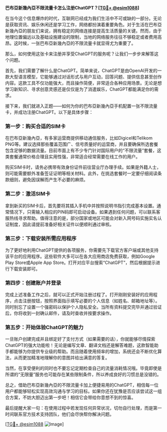 **巴布亞新幾內亞不限流量卡怎么注册ChatGPT？[[TG💪+ @esim1088](https://t.me/s/esim1088)]**

在当今这个信息爆炸的时代，互联网已经成为我们生活中不可或缺的一部分。无论是获取资讯、娱乐休闲还是学习工作，网络都扮演着重要角色。对于生活在巴布亞新幾內亞的朋友们来说，拥有稳定的网络连接是提高生活质量的关键。然而，由于地理位置偏远以及基础设施建设的限制，当地的网络服务往往不够稳定或者费用高昂。这时候，一张巴布亞新幾內亞的不限流量卡就显得尤为重要了。

那么，如何使用这张卡来注册并享受ChatGPT的服务呢？让我们一步步来解答这个问题。

首先，我们需要了解什么是ChatGPT。简单来说，ChatGPT是由OpenAI开发的一款大型语言模型，它能够通过对话形式与用户互动，回答问题、提供信息甚至创作内容。这款工具不仅功能强大，而且操作简便，非常适合各种应用场景。无论是想学习新知识、寻求创意灵感还是仅仅是为了消遣娱乐，ChatGPT都能满足你的需求。

接下来，我们就进入正题——如何为你的巴布亞新幾內亞手机配置一张不限流量卡，并成功注册ChatGPT。以下是具体步骤：

### 第一步：购买合适的SIM卡
在巴布亞新幾內亞，有多家运营商提供移动通信服务，比如Digicel和Telikom PNG等。建议选择那些覆盖范围广、信号质量好的运营商，并且要确保所选套餐包含足够的数据流量。目前市面上有不少专门针对国际用户的“不限流量”套餐，这类套餐通常价格合理且实用性强，非常适合经常需要在线工作的用户。

购买SIM卡时，请务必携带有效身份证件前往营业厅办理手续。如果是外籍人士，则可能需要额外准备签证证明等相关材料。此外，在挑选套餐时一定要仔细阅读条款细则，避免因误解而产生不必要的麻烦。

### 第二步：激活SIM卡
拿到新买的SIM卡后，首先要将其插入手机中并按照说明书指引完成基本设置。通常情况下，只需输入相应的PIN码即可启动设备。如果遇到任何问题，可以联系客服热线寻求帮助。值得注意的是，部分国家或地区可能会对新入网号码实施实名认证制度，因此请提前准备好相关证件以便顺利通过审核。

### 第三步：下载安装所需应用程序
为了更好地利用ChatGPT提供的各项服务，你需要先下载官方客户端或其他支持该平台的应用程序。这些软件大多可以在各大应用商店免费获取，例如Google Play Store或Apple App Store。打开对应平台搜索“ChatGPT”，然后根据提示进行下载安装即可。

### 第四步：创建账户并登录
完成上述准备工作之后，就可以正式开始注册过程了。打开刚刚安装好的应用程序，点击注册按钮，按照界面指示填写必要的个人信息（如姓名、邮箱地址等）。同时别忘了设置一个强密码以保护个人隐私安全。当所有资料提交完毕并通过验证后，你将收到一封确认邮件，请及时查收并按要求操作。

### 第五步：开始体验ChatGPT的魅力
一旦账户创建完成并且绑定好了支付方式（如果需要的话），你就能够尽情探索ChatGPT的强大功能啦！无论是编写文章、翻译文档还是解答难题，这款智能助手都能够为你提供专业级的帮助。而且随着使用频率的增加，系统还会不断优化算法，从而更加精准地理解你的意图并给出满意的答复。

当然，在享受便利的同时也不要忘记定期检查自己的流量消耗情况哦。毕竟即使是所谓的“无限量”服务也可能存在某些限制条件，所以养成良好的习惯总是没错的。

总之，借助巴布亞新幾內亞的不限流量卡加上便捷易用的ChatGPT，相信每一位用户都能够轻松实现高效沟通与学习的目标。如果你还在犹豫是否应该尝试这一组合方案，不妨大胆迈出第一步吧！相信它会带给你意想不到的惊喜。

最后提醒大家一句：在使用过程中若发现任何异常状况，切勿自行处理，而是第一时间联系官方技术支持团队，他们会尽快帮你解决问题。

[[TG💪+ @esim1088](https://t.me/s/esim1088) ![Image](https://i.postimg.cc/4NQfJmqS/Snipaste-2025-05-13-00-14-12.png)]